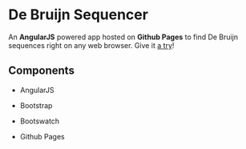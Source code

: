 # De Bruijn Sequencer

An **AngularJS** powered app hosted on **Github Pages** to find De Bruijn sequences right on any web browser.
Give it [a try](https://sm2g.github.io/de-bruijn-sequencer/)!

## Components

* AngularJS

* Bootstrap

* Bootswatch

* Github Pages
